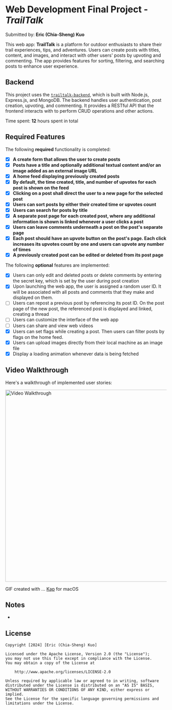 # Web Development Final Project - *TrailTalk*

Submitted by: **Eric (Chia-Sheng) Kuo**

This web app: **TrailTalk** is a platform for outdoor enthusiasts to share their trail experiences, tips, and adventures. Users can create posts with titles, content, and images, and interact with other users' posts by upvoting and commenting. The app provides features for sorting, filtering, and searching posts to enhance user experience.

## Backend

This project uses the [`trailtalk-backend`](https://github.com/csk1116/TrailTalk-backend), which is built with Node.js, Express.js, and MongoDB. The backend handles user authentication, post creation, upvoting, and commenting. It provides a RESTful API that the frontend interacts with to perform CRUD operations and other actions.

Time spent: **12** hours spent in total

## Required Features

The following **required** functionality is completed:

- [x] **A create form that allows the user to create posts**
- [x] **Posts have a title and optionally additional textual content and/or an image added as an external image URL**
- [x] **A home feed displaying previously created posts**
- [x] **By default, the time created, title, and number of upvotes for each post is shown on the feed**
- [x] **Clicking on a post shall direct the user to a new page for the selected post**
- [x] **Users can sort posts by either their created time or upvotes count**
- [x] **Users can search for posts by title**
- [x] **A separate post page for each created post, where any additional information is shown is linked whenever a user clicks a post**
- [x] **Users can leave comments underneath a post on the post's separate page**
- [x] **Each post should have an upvote button on the post's page. Each click increases its upvotes count by one and users can upvote any number of times**
- [x] **A previously created post can be edited or deleted from its post page**

The following **optional** features are implemented:

- [x] Users can only edit and deleted posts or delete comments by entering the secret key, which is set by the user during post creation
- [x] Upon launching the web app, the user is assigned a random user ID. It will be associated with all posts and comments that they make and displayed on them.
- [ ] Users can repost a previous post by referencing its post ID. On the post page of the new post, the referenced post is displayed and linked, creating a thread
- [ ] Users can customize the interface of the web app
- [ ] Users can share and view web videos
- [x] Users can set flags while creating a post. Then users can filter posts by flags on the home feed.
- [x] Users can upload images directly from their local machine as an image file
- [x] Display a loading animation whenever data is being fetched

## Video Walkthrough

Here's a walkthrough of implemented user stories:


<img src='https://i.imgur.com/fCS2AJp.gif' title='Video Walkthrough' width='600' alt='Video Walkthrough' />

GIF created with ...  [Kap](https://getkap.co/) for macOS

## Notes

-

## License

    Copyright [2024] [Eric (Chia-Sheng) Kuo]

    Licensed under the Apache License, Version 2.0 (the "License");
    you may not use this file except in compliance with the License.
    You may obtain a copy of the License at

        http://www.apache.org/licenses/LICENSE-2.0

    Unless required by applicable law or agreed to in writing, software
    distributed under the License is distributed on an "AS IS" BASIS,
    WITHOUT WARRANTIES OR CONDITIONS OF ANY KIND, either express or implied.
    See the License for the specific language governing permissions and
    limitations under the License.